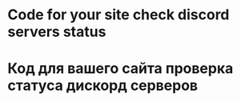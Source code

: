 # Code for your site check discord servers status

# Код для вашего сайта проверка статуса дискорд серверов
